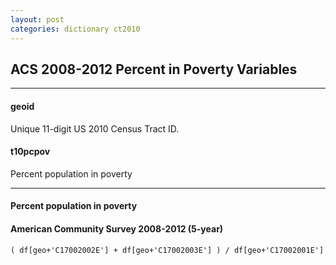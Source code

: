 ```yaml
---
layout: post
categories: dictionary ct2010
---
```


## ACS 2008-2012 Percent in Poverty Variables

---

#### **geoid**
Unique 11-digit US 2010 Census Tract ID.


#### **t10pcpov**
Percent population in poverty

---

#### Percent population in poverty 
#### American Community Survey 2008-2012 (5-year)	( df[geo+'C17002002E'] + df[geo+'C17002003E'] ) / df[geo+'C17002001E']